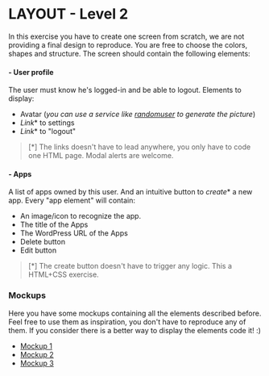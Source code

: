 # LAYOUT - Level 2

In this exercise you have to create one screen from scratch, we are not providing a final design to reproduce. You are free to choose the colors, shapes and structure. The screen should contain the following elements:

#### - User profile

The user must know he's logged-in and be able to logout. Elements to display:
-  Avatar (*you can use a service like [randomuser](https://randomuser.me/) to generate the picture*)
- *Link** to settings
- *Link** to "logout"

>  [*] The links doesn't have to lead anywhere, you only have to code one HTML page. Modal alerts are welcome.

#### - Apps
A list of apps owned by this user. And an intuitive button to *create** a new app. Every "app element" will contain:

- An image/icon to recognize the app.
- The title of the Apps
- The WordPress URL of the Apps
- Delete button
- Edit button

> [*] The create button doesn't have to trigger any logic. This a HTML+CSS exercise.

### Mockups

Here you have some mockups containing all the elements described before. Feel free to use them as inspiration, you don't have to reproduce any of them. If you consider there is a better way to display the elements code it! :)

- [Mockup 1](https://wireframe.cc/nWo0xW)
- [Mockup 2](https://wireframe.cc/OoPSDX)
- [Mockup 3](https://wireframe.cc/WAmLhc)
